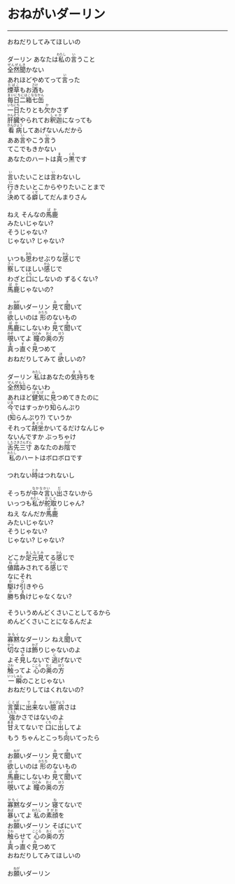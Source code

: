 # おねがいダーリン
---
<lyric>
おねだりしてみてほしいの<br/>
<br/>
ダーリン あなたは<ruby>私<rt>わたし</rt></ruby>の<ruby>言<rt>い</rt></ruby>うこと<br/>
<ruby>全然聞<rt>ぜんぜんき</rt></ruby>かない<br/>
あれほどやめてって<ruby>言<rt>い</rt></ruby>った<br/>
<ruby>煙草<rt>たばこ</rt></ruby>もお<ruby>酒<rt>さけ</rt></ruby>も<br/>
<ruby>毎日二箱七缶<rt>まいにちにはこななかん</rt></ruby><br/>
<ruby>一日<rt>いちにち</rt></ruby>たりとも<ruby>欠<rt>か</rt></ruby>かさず<br/>
<ruby>肝臓<rt>かんぞう</rt></ruby>やられてお<ruby>釈迦<rt>しゃか</rt></ruby>になっても<br/>
<ruby>看病<rt>かんびょう</rt></ruby>してあげないんだから<br/>
ああ<ruby>言<rt>い</rt></ruby>やこう<ruby>言<rt>い</rt></ruby>う<br/>
てこでもきかない<br/>
あなたのハートは<ruby>真<rt>ま</rt></ruby>っ<ruby>黒<rt>くろ</rt></ruby>です<br/>
<br/>
<ruby>言<rt>い</rt></ruby>いたいことは<ruby>言<rt>い</rt></ruby>わないし<br/>
<ruby>行<rt>い</rt></ruby>きたいとこからやりたいことまで<br/>
<ruby>決<rt>き</rt></ruby>めてる<ruby>癖<rt>くせ</rt></ruby>してだんまりさん<br/>
<br/>
ねえ そんなの<ruby>馬鹿<rt>ばか</rt></ruby><br/>
みたいじゃない?<br/>
そうじゃない?<br/>
じゃない? じゃない?<br/>
<br/>
いつも<ruby>思<rt>おも</rt></ruby>わせぶりな<ruby>感<rt>かん</rt></ruby>じで<br/>
<ruby>察<rt>さっ</rt></ruby>してほしい<ruby>感<rt>かん</rt></ruby>じで<br/>
わざと<ruby>口<rt>くち</rt></ruby>にしないの ずるくない?<br/>
<ruby>馬鹿<rt>ばか</rt></ruby>じゃないの?<br/>
<br/>
お<ruby>願<rt>ねが</rt></ruby>いダーリン <ruby>見<rt>み</rt></ruby>て<ruby>聞<rt>き</rt></ruby>いて<br/>
<ruby>欲<rt>ほ</rt></ruby>しいのは <ruby>形<rt>かたち</rt></ruby>のないもの<br/>
<ruby>馬鹿<rt>ばか</rt></ruby>にしないわ <ruby>見<rt>み</rt></ruby>て<ruby>聞<rt>き</rt></ruby>いて<br/>
<ruby>覗<rt>のぞ</rt></ruby>いてよ <ruby>瞳<rt>ひとみ</rt></ruby>の<ruby>奥<rt>おく</rt></ruby>の<ruby>方<rt>ほう</rt></ruby><br/>
<ruby>真<rt>ま</rt></ruby>っ<ruby>直<rt>す</rt></ruby>ぐ<ruby>見<rt>み</rt></ruby>つめて<br/>
おねだりしてみて <ruby>欲<rt>ほ</rt></ruby>しいの?<br/>
<br/>
ダーリン <ruby>私<rt>わたし</rt></ruby>はあなたの<ruby>気持<rt>きも</rt></ruby>ちを<br/>
<ruby>全然知<rt>ぜんぜんし</rt></ruby>らないわ<br/>
あれほど<ruby>健気<rt>けなげ</rt></ruby>に<ruby>見<rt>み</rt></ruby>つめてきたのに<br/>
<ruby>今<rt>いま</rt></ruby>ではすっかり<ruby>知<rt>し</rt></ruby>らんぷり<br/>
(<ruby>知<rt>し</rt></ruby>らんぷり?) ていうか<br/>
それって<ruby>胡坐<rt>あぐら</rt></ruby>かいてるだけなんじゃ<br/>
ないんですか ぶっちゃけ<br/>
<ruby>舌先三寸<rt>したさきさんずん</rt></ruby> あなたのお<ruby>陰<rt>かげ</rt></ruby>で<br/>
<ruby>私<rt>わたし</rt></ruby>のハートはボロボロです<br/>
<br/>
つれない<ruby>時<rt>とき</rt></ruby>はつれないし<br/>
<br/>
そっちが<ruby>中々言<rt>なかなかい</rt></ruby>い<ruby>出<rt>だ</rt></ruby>さないから<br/>
いっつも<ruby>私<rt>わたし</rt></ruby>が<ruby>舵取<rt>かじと</rt></ruby>りじゃん?<br/>
ねえ なんだか<ruby>馬鹿<rt>ばか</rt></ruby><br/>
みたいじゃない?<br/>
そうじゃない?<br/>
じゃない? じゃない?<br/>
<br/>
どこか<ruby>足元見<rt>あしもとみ</rt></ruby>てる<ruby>感<rt>かん</rt></ruby>じで<br/>
<ruby>値踏<rt>ねぶ</rt></ruby>みされてる<ruby>感<rt>かん</rt></ruby>じで<br/>
なにそれ<br/>
<ruby>駆<rt>か</rt></ruby>け<ruby>引<rt>ひ</rt></ruby>きやら<br/>
<ruby>勝<rt>か</rt></ruby>ち<ruby>負<rt>ま</rt></ruby>けじゃなくない?<br/>
<br/>
そういうめんどくさいことしてるから<br/>
めんどくさいことになるんだよ<br/>
<br/>
<ruby>寡黙<rt>かもく</rt></ruby>なダーリン ねえ<ruby>聞<rt>き</rt></ruby>いて<br/>
<ruby>切<rt>せつ</rt></ruby>なさは<ruby>飾<rt>かざ</rt></ruby>りじゃないのよ<br/>
よそ<ruby>見<rt>み</rt></ruby>しないで <ruby>逃<rt>に</rt></ruby>げないで<br/>
<ruby>触<rt>さわ</rt></ruby>ってよ <ruby>心<rt>こころ</rt></ruby>の<ruby>奥<rt>おく</rt></ruby>の<ruby>方<rt>ほう</rt></ruby><br/>
<ruby>一瞬<rt>いっしゅん</rt></ruby>のことじゃない<br/>
おねだりしてはくれないの?<br/>
<br/>
<ruby>言葉<rt>ことば</rt></ruby>に<ruby>出来<rt>でき</rt></ruby>ない<ruby>臆病<rt>おくびょう</rt></ruby>さは<br/>
<ruby>強<rt>したた</rt></ruby>かさではないのよ<br/>
<ruby>甘<rt>あま</rt></ruby>えてないで <ruby>口<rt>くち</rt></ruby>に<ruby>出<rt>だ</rt></ruby>してよ<br/>
もう ちゃんとこっち<ruby>向<rt>む</rt></ruby>いてったら<br/>
<br/>
お<ruby>願<rt>ねが</rt></ruby>いダーリン <ruby>見<rt>み</rt></ruby>て<ruby>聞<rt>き</rt></ruby>いて<br/>
<ruby>欲<rt>ほ</rt></ruby>しいのは <ruby>形<rt>かたち</rt></ruby>のないもの<br/>
<ruby>馬鹿<rt>ばか</rt></ruby>にしないわ <ruby>見<rt>み</rt></ruby>て<ruby>聞<rt>き</rt></ruby>いて<br/>
<ruby>覗<rt>のぞ</rt></ruby>いてよ <ruby>瞳<rt>ひとみ</rt></ruby>の<ruby>奥<rt>おく</rt></ruby>の<ruby>方<rt>ほう</rt></ruby><br/>
<br/>
<ruby>寡黙<rt>かもく</rt></ruby>なダーリン <ruby>寝<rt>ね</rt></ruby>てないで<br/>
<ruby>暴<rt>あば</rt></ruby>いてよ <ruby>私<rt>わたし</rt></ruby>の<ruby>素顔<rt>すがお</rt></ruby>を<br/>
お<ruby>願<rt>ねが</rt></ruby>いダーリン そばにいて<br/>
<ruby>触<rt>さわ</rt></ruby>らせて <ruby>心<rt>こころ</rt></ruby>の<ruby>奥<rt>おく</rt></ruby>の<ruby>方<rt>ほう</rt></ruby><br/>
<ruby>真<rt>ま</rt></ruby>っ<ruby>直<rt>す</rt></ruby>ぐ<ruby>見<rt>み</rt></ruby>つめて<br/>
おねだりしてみてほしいの<br/>
<br/>
お<ruby>願<rt>ねが</rt></ruby>いダーリン<br/>
</lyric>
